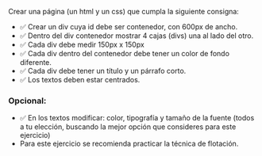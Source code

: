 Crear una página (un html y un css) que cumpla la siguiente consigna:

- ✅ Crear un div cuya id debe ser contenedor, con 600px de ancho.
- ✅ Dentro del div contenedor mostrar 4 cajas (divs) una al lado del otro.
- ✅ Cada div debe medir 150px x 150px
- ✅ Cada div dentro del contenedor debe tener un color de fondo diferente.
- ✅ Cada div debe tener un título y un párrafo corto.
- ✅ Los textos deben estar centrados.

### Opcional:
- ✅ En los textos modificar: color, tipografía y tamaño de la fuente (todos a tu elección, buscando la mejor opción que consideres para este ejercicio)
- Para este ejercicio se recomienda practicar la técnica de flotación.